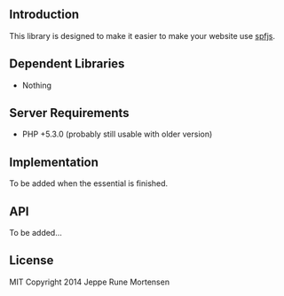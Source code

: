 Introduction
------------
This library is designed to make it easier to make your website use [spfjs](https://github.com/youtube/spfjs/).

Dependent Libraries
-------------------
 * Nothing

Server Requirements
-------------------
 * PHP +5.3.0 (probably still usable with older version)

Implementation
--------------
To be added when the essential is finished.

API
---
To be added...


License
-------
MIT
Copyright 2014 Jeppe Rune Mortensen